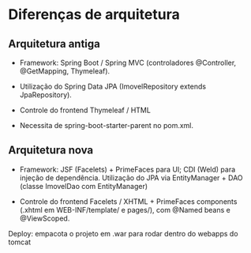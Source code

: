 # Diferenças de arquitetura

## Arquitetura antiga
- Framework: Spring Boot / Spring MVC (controladores @Controller, @GetMapping, Thymeleaf).

- Utilização do Spring Data JPA (ImovelRepository extends JpaRepository).

- Controle do frontend Thymeleaf / HTML 

- Necessita de spring-boot-starter-parent no pom.xml.

## Arquitetura nova
- Framework: JSF (Facelets) + PrimeFaces para UI; CDI (Weld) para injeção de dependência.
Utilização do JPA via EntityManager + DAO (classe ImovelDao com EntityManager)

- Controle do frontend Facelets / XHTML + PrimeFaces components (.xhtml em WEB-INF/template/ e pages/), com @Named beans e @ViewScoped.

Deploy: empacota o projeto em .war para rodar dentro do webapps do tomcat

